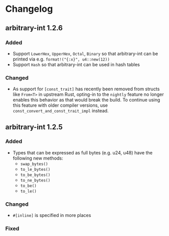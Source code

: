 # Changelog

## arbitrary-int 1.2.6

### Added

- Support `LowerHex`, `UpperHex`, `Octal`, `Binary` so that arbitrary-int can be printed via e.g. `format!("{:x}", u4::new(12))`
- Support `Hash` so that arbitrary-int can be used in hash tables

### Changed

- As support for `[const_trait]` has recently been removed from structs like `From<T>` in upstream Rust, opting-in to the `nightly` feature no longer enables this behavior as that would break the build. To continue using this feature with older compiler versions, use `const_convert_and_const_trait_impl` instead.

## arbitrary-int 1.2.5

### Added

- Types that can be expressed as full bytes (e.g. u24, u48) have the following new methods:
    * `swap_bytes()`
    * `to_le_bytes()`
    * `to_be_bytes()`
    * `to_ne_bytes()`
    * `to_be()`
    * `to_le()`

### Changed

- `#[inline]` is specified in more places

### Fixed
